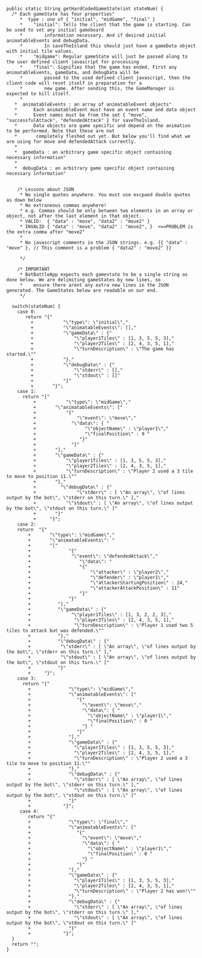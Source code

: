     public static String getHardCodedGameState(int stateNum) {
      /* Each gameState has four properties"
         *  type : one of { "initial", "midGame", "final" }
         *    "initial": Tells the client that the game is starting. Can be used to set any initial gameboard
         *        information necessary. And if desired initial animatableEvents and debugData.
         *        In saveTheIsland this should just have a gameData object with initial tile values.
         *    "midgame": Regular gameState will just be passed along to the user defined client javascript for processing
         *    "final": Signifies that the game has ended. First any animatableEvents, gameData, and debugData will be 
         *        passed to the used defined client javascript, then the client code will reset itself in preparation for a 
         *        new game. After sending this, the GameManager is expected to kill itself.
         *        
       *  animatableEvents : an array of animatableEvent objects"
       *      Each animatableEvent must have an event name and data object
       *      Event names must be from the set { "move", "successfulAttack", "defendedAttack" } for saveTheIsland.
       *      Data objects are game specific and depend on the animation to be performed. Note that these are not
       *       completely fleshed out yet. But below you'll find what we are using for move and defendedAttack currently.
       *      
       *  gameData : an arbitrary game specific object containing necessary information"
       *  
       *  debugData : an arbitrary game specific object containing necessary information"
  
  
        /* Lessons about JSON
         * No single quotes anywhere. You must use escpaed double quotes as down below
         * No extraneous commas anywhere!
         * e.g. Commas should be only between two elements in an array or object, not after the last element in that object.
         * VALID:  { "data" : "move", "data2" : "move2" } 
         * INVALID { "data" : "move", "data2" : "move2", }  <==PROBLEM is the extra comma after "move2"
         * 
         * No javascript comments in the JSON strings. e.g. {{ "data" : "move" }, // This comment is a problem { "data2" : "move2" }}
  
         */
      
        /* IMPORTANT
         * BotBattleApp expects each gamestate to be a single string as done below. We are delimiting gameStates by new lines, so
         *    ensure there arent any extra new lines in the JSON generated. The GameStates below are readable on our end.
         */    
     
      switch(stateNum) {
        case 0:
           return "{"    
             +           "\"type\": \"initial\","
             +           "\"animatableEvents\": [],"
             +           "\"gameData\" : {"
             +               "\"player1Tiles\" : [1, 3, 5, 5, 3],"
             +               "\"player2Tiles\" : [2, 4, 3, 5, 1],"
             +               "\"turnDescription\" : \"The game has started.\""
             +           "},"
             +           "\"debugData\" : {"
             +               "\"stderr\" : [],"
             +               "\"stdout\" : []"
             +           "}"
             +       "}";
        case 1:
          return "{"       
              +           "\"type\": \"midGame\","
              +       "\"animatableEvents\": ["
              +           "{"
              +               "\"event\": \"move\","
              +             "\"data\": { "
              +                  "\"objectName\" : \"player1\","
              +                  "\"finalPosition\" : 9 "
              +                "}"
              +             "}"
              +       "],"
              +       "\"gameData\" : {"
              +           "\"player1Tiles\" : [1, 3, 5, 5, 3],"
              +           "\"player2Tiles\" : [2, 4, 3, 5, 1],"
              +           "\"turnDescription\" : \"Player 2 used a 3 tile to move to position 11.\""
              +       "},"
              +         "\"debugData\" : {"
              +               "\"stderr\" : [ \"An array\", \"of lines output by the bot\", \"stderr on this turn.\" ],"
              +           "\"stdout\" : [ \"An array\", \"of lines output by the bot\", \"stdout on this turn.\" ]"
              +       "}"
              +     "}";
        case 2:
        return  "{"
            +       "\"type\": \"midGame\","
            +       "\"animatableEvents\": "
            +       "["
            +              "{"
            +               "\"event\": \"defendedAttack\","
            +                  "\"data\": "
            +                  "{"
            +                      "\"attacker\" : \"player2\","
            +                      "\"defender\" : \"player1\","
            +                      "\"attackerStartingPosition\" : 24,"
            +                      "\"attackerAttackPosition\" : 11"
            +                  "}"
            +              "}"
            +          "],"
            +          "\"gameData\" : {"
            +               "\"player1Tiles\" : [1, 3, 2, 2, 3],"
            +                "\"player2Tiles\" : [2, 4, 3, 5, 1],"
            +                "\"turnDescription\" : \"Player 1 used two 5 tiles to attack but was defended.\""
            +          "},"
            +          "\"debugData\" : {"
            +           "\"stderr\" : [ \"An array\", \"of lines output by the bot\", \"stderr on this turn.\" ],"
            +           "\"stdout\" : [ \"An array\", \"of lines output by the bot\", \"stdout on this turn.\" ]"
            +          "}"
            +     "}";
        case 3:
          return "{"
            +              "\"type\": \"midGame\","
            +              "\"animatableEvents\": ["
            +                 "{"
            +                   "\"event\": \"move\","
            +                   "\"data\": { "
            +                     "\"objectName\" : \"player1\","
            +                     "\"finalPosition\" : 0 "
            +                   "} "
            +                 "}"
            +              "],"
            +              "\"gameData\" : {"
            +                "\"player1Tiles\" : [1, 3, 5, 5, 3],"
            +                "\"player2Tiles\" : [2, 4, 3, 5, 1],"
            +                "\"turnDescription\" : \"Player 2 used a 3 tile to move to position 11.\""
            +              "},"
            +              "\"debugData\" : {"
            +                "\"stderr\" : [ \"An array\", \"of lines output by the bot\", \"stderr on this turn.\" ],"
            +                "\"stdout\" : [ \"An array\", \"of lines output by the bot\", \"stdout on this turn.\" ]"
            +              "}"
            +            "}";
         case 4:
            return "{"
            +              "\"type\": \"final\","
            +              "\"animatableEvents\": ["
            +                 "{"
            +                   "\"event\": \"move\","
            +                   "\"data\": { "
            +                     "\"objectName\" : \"player1\","
            +                     "\"finalPosition\" : 0 "
            +                   "} "
            +                 "}"
            +              "],"
            +              "\"gameData\" : {"
            +                "\"player1Tiles\" : [1, 3, 5, 5, 3],"
            +                "\"player2Tiles\" : [2, 4, 3, 5, 1],"
            +                "\"turnDescription\" : \"Player 2 has won!\""
            +              "},"
            +              "\"debugData\" : {"
            +                "\"stderr\" : [ \"An array\", \"of lines output by the bot\", \"stderr on this turn.\" ],"
            +                "\"stdout\" : [ \"An array\", \"of lines output by the bot\", \"stdout on this turn.\" ]"
            +              "}"
            +            "}";
      }
      return "";
    }
